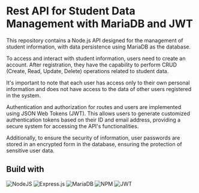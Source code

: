 # Rest API for Student Data Management with MariaDB and JWT

This repository contains a Node.js API designed for the management of student information, with data persistence using MariaDB as the database.

To access and interact with student information, users need to create an account. After registration, they have the capability to perform CRUD (Create, Read, Update, Delete) operations related to student data.

It's important to note that each user has access only to their own personal information and does not have access to the data of other users registered in the system.

Authentication and authorization for routes and users are implemented using JSON Web Tokens (JWT). This allows users to generate customized authentication tokens based on their ID and email address, providing a secure system for accessing the API's functionalities.

Additionally, to ensure the security of information, user passwords are stored in an encrypted form in the database, ensuring the protection of sensitive user data.



## Build with
![NodeJS](https://img.shields.io/badge/node.js-6DA55F?style=for-the-badge&logo=node.js&logoColor=white)
![Express.js](https://img.shields.io/badge/express.js-%23404d59.svg?style=for-the-badge&logo=express&logoColor=%2361DAFB)
![MariaDB](https://img.shields.io/badge/MariaDB-003545?style=for-the-badge&logo=mariadb&logoColor=white)
![NPM](https://img.shields.io/badge/NPM-%23000000.svg?style=for-the-badge&logo=npm&logoColor=white)
![JWT](https://img.shields.io/badge/JWT-black?style=for-the-badge&logo=JSON%20web%20tokens) 

